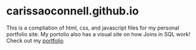 # carissaoconnell.github.io

This is a compliation of html, css, and javascript files for my personal portfolio site. 
My portolio also has a visual site on how Joins in SQL work!
Check out my [portfolio](https://carissaoconnell.github.io) 
